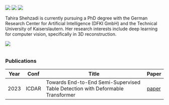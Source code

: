 ![](https://github-profile-summary-cards.vercel.app/api/cards/profile-details?username=tahirashehzadi&theme=solarized_dark)
![](https://github-profile-summary-cards.vercel.app/api/cards/repos-per-language?username=tahirashehzadi&theme=solarized_dark)
![](https://github-profile-summary-cards.vercel.app/api/cards/stats?username=tahirashehzadi&theme=solarized_dark)

Tahira Shehzadi is currently pursuing a PhD degree with the German Research Center for Artificial Intelligence (DFKI GmbH) and the Technical University of Kaiserslautern. Her research interests include deep learning for computer vision, specifically in 3D reconstruction.
<p align="left"><img src=https://komarev.com/ghpvc/?username=tahirashehzadi&color=dc143c></p>


![]()
###  Publications
Year | Conf | Title | Paper 
--- | --- | --- | --- 
2023 | ICDAR | Towards End-to-End Semi-Supervised Table Detection with Deformable Transformer | [paper](https://arxiv.org/abs/2305.02769) 
